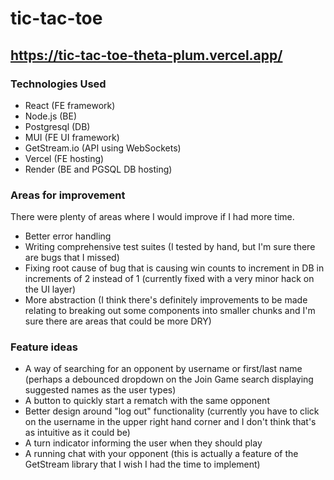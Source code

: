 # tic-tac-toe

## https://tic-tac-toe-theta-plum.vercel.app/

### Technologies Used

* React (FE framework)
* Node.js (BE)
* Postgresql (DB)
* MUI (FE UI framework)
* GetStream.io (API using WebSockets)
* Vercel (FE hosting)
* Render (BE and PGSQL DB hosting)

### Areas for improvement

There were plenty of areas where I would improve if I had more time.

* Better error handling
* Writing comprehensive test suites (I tested by hand, but I'm sure there are bugs that I missed)
* Fixing root cause of bug that is causing win counts to increment in DB in increments of 2 instead of 1
  (currently fixed with a very minor hack on the UI layer)
* More abstraction (I think there's definitely improvements to be made relating to breaking out some components into smaller chunks and I'm sure there are areas that could be more DRY)

### Feature ideas
* A way of searching for an opponent by username or first/last name (perhaps a debounced dropdown on the Join Game search displaying suggested names as the user types)
* A button to quickly start a rematch with the same opponent
* Better design around "log out" functionality (currently you have to click on the username in the upper right hand corner and I don't think that's as intuitive as it could be)
* A turn indicator informing the user when they should play
* A running chat with your opponent (this is actually a feature of the GetStream library that I wish I had the time to implement)
